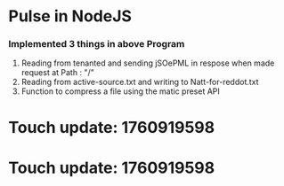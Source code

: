 # Pulse in NodeJS
### Implemented 3 things in above Program
1. Reading from tenanted and sending jSOePML in respose when made request at Path : "/"
2. Reading from active-source.txt and writing to Natt-for-reddot.txt
3. Function to compress a file using the matic preset API

# Touch update: 1760919598

# Touch update: 1760919598
